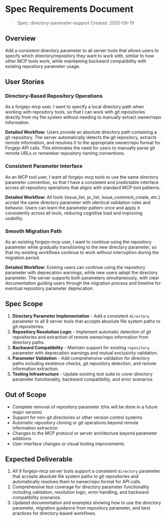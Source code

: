 # Spec Requirements Document

> Spec: directory-parameter-support
> Created: 2025-09-19

## Overview

Add a consistent directory parameter to all server tools that allows users to specify which directory/repository they want to work with, similar to how other MCP tools work, while maintaining backward compatibility with existing repository parameter usage.

## User Stories

### Directory-Based Repository Operations

As a forgejo-mcp user, I want to specify a local directory path when working with repository tools, so that I can work with git repositories directly from my file system without needing to manually extract owner/repo information.

**Detailed Workflow:** Users provide an absolute directory path containing a git repository. The server automatically detects the git repository, extracts remote information, and resolves it to the appropriate owner/repo format for Forgejo API calls. This eliminates the need for users to manually parse git remote URLs or remember repository naming conventions.

### Consistent Parameter Interface

As an MCP tool user, I want all forgejo-mcp tools to use the same directory parameter convention, so that I have a consistent and predictable interface across all repository operations that aligns with standard MCP tool patterns.

**Detailed Workflow:** All tools (issue_list, pr_list, issue_comment_create, etc.) accept the same directory parameter with identical validation rules and behavior. Users can learn the parameter pattern once and apply it consistently across all tools, reducing cognitive load and improving usability.

### Smooth Migration Path

As an existing forgejo-mcp user, I want to continue using the repository parameter while gradually transitioning to the new directory parameter, so that my existing workflows continue to work without interruption during the migration period.

**Detailed Workflow:** Existing users can continue using the repository parameter with deprecation warnings, while new users adopt the directory parameter. The server supports both parameters simultaneously, with clear documentation guiding users through the migration process and timeline for eventual repository parameter deprecation.

## Spec Scope

1. **Directory Parameter Implementation** - Add a consistent `directory` parameter to all 9 server tools that accepts absolute file system paths to git repositories.
2. **Repository Resolution Logic** - Implement automatic detection of git repositories and extraction of remote owner/repo information from directory paths.
3. **Backward Compatibility** - Maintain support for existing `repository` parameter with deprecation warnings and mutual exclusivity validation.
4. **Parameter Validation** - Add comprehensive validation for directory paths including existence checks, git repository detection, and remote information extraction.
5. **Testing Infrastructure** - Update existing test suite to cover directory parameter functionality, backward compatibility, and error scenarios.

## Out of Scope

- Complete removal of repository parameter (this will be done in a future major version)
- Support for non-git directories or other version control systems
- Automatic repository cloning or git operations beyond remote information extraction
- Changes to the MCP protocol or server architecture beyond parameter additions
- User interface changes or visual tooling improvements

## Expected Deliverable

1. All 9 forgejo-mcp server tools support a consistent `directory` parameter that accepts absolute file system paths to git repositories and automatically resolves them to owner/repo format for API calls.
2. Comprehensive test coverage for directory parameter functionality including validation, resolution logic, error handling, and backward compatibility scenarios.
3. Updated documentation and examples showing how to use the directory parameter, migration guidance from repository parameter, and best practices for directory-based workflows.
